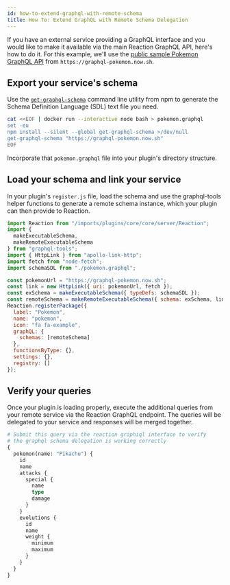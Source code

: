 ```yaml
---
id: how-to-extend-graphql-with-remote-schema
title: How To: Extend GraphQL with Remote Schema Delegation
---
```


If you have an external service providing a GraphQL interface and you would like to make it available via the main Reaction GraphQL API, here's how to do it. For this example, we'll use the [public sample Pokemon GraphQL API](https://github.com/lucasbento/graphql-pokemon) from `https://graphql-pokemon.now.sh`.

## Export your service's schema

Use the [`get-graphql-schema`](https://www.npmjs.com/package/get-graphql-schema) command line utility from npm to generate the Schema Definition Language (SDL) text file you need.

```sh
cat <<EOF | docker run --interactive node bash > pokemon.graphql
set -eu
npm install --silent --global get-graphql-schema >/dev/null
get-graphql-schema "https://graphql-pokemon.now.sh"
EOF
```

Incorporate that `pokemon.graphql` file into your plugin's directory structure.

## Load your schema and link your service

In your plugin's `register.js` file, load the schema and use the graphql-tools helper functions to generate a remote schema instance, which your plugin can then provide to Reaction.

```js
import Reaction from "/imports/plugins/core/core/server/Reaction";
import {
  makeExecutableSchema,
  makeRemoteExecutableSchema
} from "graphql-tools";
import { HttpLink } from "apollo-link-http";
import fetch from "node-fetch";
import schemaSDL from "./pokemon.graphql";

const pokemonUrl = "https://graphql-pokemon.now.sh";
const link = new HttpLink({ uri: pokemonUrl, fetch });
const exSchema = makeExecutableSchema({ typeDefs: schemaSDL });
const remoteSchema = makeRemoteExecutableSchema({ schema: exSchema, link });
Reaction.registerPackage({
  label: "Pokemon",
  name: "pokemon",
  icon: "fa fa-example",
  graphQL: {
    schemas: [remoteSchema]
  },
  functionsByType: {},
  settings: {},
  registry: []
});
```

## Verify your queries

Once your plugin is loading properly, execute the additional queries from your remote service via the Reaction GraphQL endpoint. The queries will be delegated to your service and responses will be merged together.

```graphql
# Submit this query via the reaction graphiql interface to verify
# the graphql schema delegation is working correctly
{
  pokemon(name: "Pikachu") {
    id
    name
    attacks {
      special {
        name
        type
        damage
      }
    }
    evolutions {
      id
      name
      weight {
        minimum
        maximum
      }
    }
  }
}
```
